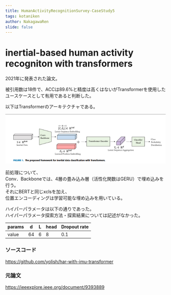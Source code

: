 ```yaml
---
title: HumanActivityRecognitionSurvey-CaseStudy5
tags: kotaniken
author: NakagawaRen
slide: false
---
```

# inertial-based human activity recogniton with transformers

2021年に発表された論文。  

被引用数は18件で、ACCは89.6%と精度は高くはないがTransformerを使用したユースケースとして有用であると判断した。  

以下はTransformerのアーキテクチャである。  

![image.png](image/image.png)  

前処理について、  
Conv．Backboneでは、4層の畳み込み層（活性化関数はGERU）で埋め込みを行う。  
それにBERTと同じxclsを加え、  
位置エンコーディングは学習可能な埋め込みを用いている。  

ハイパーパラメータは以下の通りであった。  
ハイパーパラメータ探索方法・探索結果については記述がなかった。  

|params|d|L|head|Dropout rate|  
|------|-|-|----|------------|  
|value |64|6 |8 |     0.1    |  

### ソースコード

https://github.com/yolish/har-with-imu-transformer  

### 元論文
https://ieeexplore.ieee.org/document/9393889  
